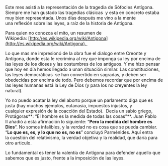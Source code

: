 Este mes asistí a la representación de la tragedia de Sófocles Antígona. Siempre me han gustado las tragedias clásicas  y esta en concreto estaba muy bien representada. Unos días después me vino a la mente una reflexión sobre las leyes, a raíz de la historia de Antígona.

Para quien no conozca el mito, un resumen de Wikipedia: [http://es.wikipedia.org/wiki/Antigona](http://es.wikipedia.org/wiki/Antigona). 

Lo que mas me impresionó de la obra fue el dialogo entre Creonte y Antígona, donde esta le recrimina al rey que imponga su ley por encima de las leyes de los dioses y las costumbres de los antiguos. Y me hizo pensar que hoy en día hemos llegado a unan situación similar. Las constituciones, las leyes democráticas  se han convertido en sagradas, y deben ser obedecidas por encima de todo. Pero debemos recordar que por encima de las leyes humanas está la Ley de Dios (y para los no creyentes la ley natural).

Yo no puedo acatar la ley del aborto porque un parlamento diga que es justa (hay muchos ejemplos, eutanasia, impuestos injustos, y cualquier expresión de la coacción del Estado).  Decía un sabio griego, Protágoras**: “El hombre es la medida de todas las cosas”**. Juan Pablo II añadió a esta afirmación lo siguiente: “**Pero la medida del hombre es Dios**“. No somos infalibles, y la verdad no es cosa que se pueda cambiar. “**Lo que es, es, y lo que no es, no es**” concluyó Parménides. Aquí entra la cuestión del relativismo, la verdad objetiva y la realidad, que daría para otro articulo.

Lo fundamental es tener la valentía de Antígona para defender aquello que sabemos que es justo, frente a la imposición de las leyes.